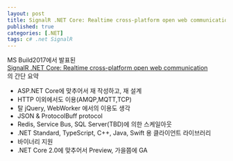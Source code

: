 ```yaml
---
layout: post
title: SignalR .NET Core: Realtime cross-platform open web communication
published: true
categories: [.NET]
tags: c# .net SignalR
---
```

MS Build2017에서 발표된  
[SignalR .NET Core: Realtime cross-platform open web communication](https://channel9.msdn.com/Events/Build/2017/B8078)  
의 간단 요약  

- ASP.NET Core에 맞추어서 재 작성하고, 재 설계  
- HTTP 이외에서도 이용(AMQP,MQTT,TCP)  
- 탈 jQuery, WebWorker 에서의 이용도 생각
- JSON & ProtocolBuff protocol  
- Redis, Service Bus, SQL Server(TBD)에 의한 스케일아웃  
- .NET Standard, TypeScript, C++, Java, Swift 용 클라이언트 라이브러리  
- 바이너리 지원  
- .NET Core 2.0에 맞추어서 Preview, 가을쯤에 GA